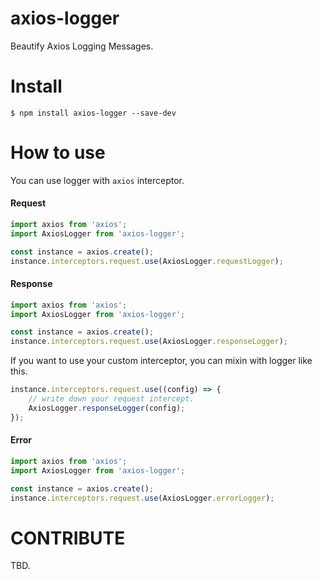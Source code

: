 # axios-logger
Beautify Axios Logging Messages.

# Install
```
$ npm install axios-logger --save-dev
```

# How to use
You can use logger with `axios` interceptor.

#### Request
```javascript
import axios from 'axios';
import AxiosLogger from 'axios-logger';

const instance = axios.create();
instance.interceptors.request.use(AxiosLogger.requestLogger);
```

#### Response
```javascript
import axios from 'axios';
import AxiosLogger from 'axios-logger';

const instance = axios.create();
instance.interceptors.request.use(AxiosLogger.responseLogger);
```
If you want to use your custom interceptor, you can mixin with logger like this.
```javascript
instance.interceptors.request.use((config) => {
    // write down your request intercept.
    AxiosLogger.responseLogger(config);
});
```

#### Error
```javascript
import axios from 'axios';
import AxiosLogger from 'axios-logger';

const instance = axios.create();
instance.interceptors.request.use(AxiosLogger.errorLogger);
```

# CONTRIBUTE
TBD.